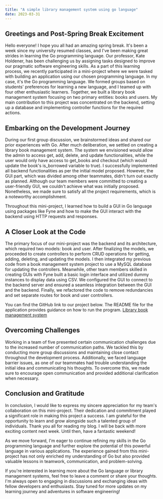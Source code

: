 ```yaml
---
title: "A simple library management system using go language"
date: 2023-03-31
---
```


## Greetings and Post-Spring Break Excitement
Hello everyone! I hope you all had an amazing spring break. It's been a week since my university resumed classes, and I've been making great strides in learning the Go programming language. Our professor, Kate Holdener, has been challenging us by assigning tasks designed to improve our pragmatic software engineering skills. As a part of this learning process, we recently participated in a mini-project where we were tasked with building an application using our chosen programming language. In my case, it's the Go programming language. We formed groups based on students' preferences for learning a new language, and I teamed up with four other enthusiastic learners. Together, we built a library book management system focusing on two primary entities: books and users. My main contribution to this project was concentrated on the backend, setting up a database and implementing controller functions for the required actions.

## Embarking on the Development Journey
During our first group discussion, we brainstormed ideas and shared our prior experiences with Go. After much deliberation, we settled on creating a library book management system. The system we envisioned would allow the admin to access get, add, delete, and update functionalities, while the user would only have access to get_books and checkout (which would update the book's is_borrowed variable to true). I successfully implemented all backend functionalities as per the initial model proposed. However, the GUI part, which was divided among other teammates, didn't turn out exactly as planned. Although our team members were committed to creating a user-friendly GUI, we couldn't achieve what was initially proposed. Nonetheless, we made sure to satisfy all the project requirements, which is a noteworthy accomplishment.

Throughout this mini-project, I learned how to build a GUI in Go language using packages like Fyne and how to make the GUI interact with the backend using HTTP requests and responses.

## A Closer Look at the Code
The primary focus of our mini-project was the backend and its architecture, which required two models: book and user. After finalizing the models, we proceeded to create controllers to perform CRUD operations for getting, adding, deleting, and updating the models. I then integrated my previous code from a book management system project to use a MySQL database for updating the controllers. Meanwhile, other team members skilled in creating GUIs with Fyne built a basic login interface and utilized dummy instances to display data using CSV. We configured the GUI to connect to the backend server and ensured a seamless integration between the GUI and the backend. Finally, we refactored the code to remove redundancies and set separate routes for book and user controllers.

You can find the GitHub link to our project below. The README file for the application provides guidance on how to run the program.
<a href="https://github.com/SLUSE-Spring2022/miniproject-go">Library book management system</a>

## Overcoming Challenges
Working in a team of five presented certain communication challenges due to the increased number of communication paths. We tackled this by conducting more group discussions and maintaining close contact throughout the development process. Additionally, we faced language barrier issues, as one of our teammates had trouble understanding the initial idea and communicating his thoughts. To overcome this, we made sure to encourage open communication and provided additional clarification when necessary.

## Conclusion and Gratitude
In conclusion, I would like to express my sincere appreciation for my team's collaboration on this mini-project. Their dedication and commitment played a significant role in making this project a success. I am grateful for the opportunity to learn and grow alongside such a talented group of individuals. Thank you all for reading my blog. I will be back with more exciting content next week. Until then, have a fantastic weekend!

As we move forward, I'm eager to continue refining my skills in the Go programming language and further explore the potential of this powerful language in various applications. The experience gained from this mini-project has not only enriched my understanding of Go but also provided valuable lessons in teamwork, communication, and problem-solving.

If you're interested in learning more about the Go language or library management systems, feel free to leave a comment or share your thoughts. I'm always open to engaging in discussions and exchanging ideas with fellow developers and enthusiasts. Stay tuned for more updates on my learning journey and adventures in software engineering!